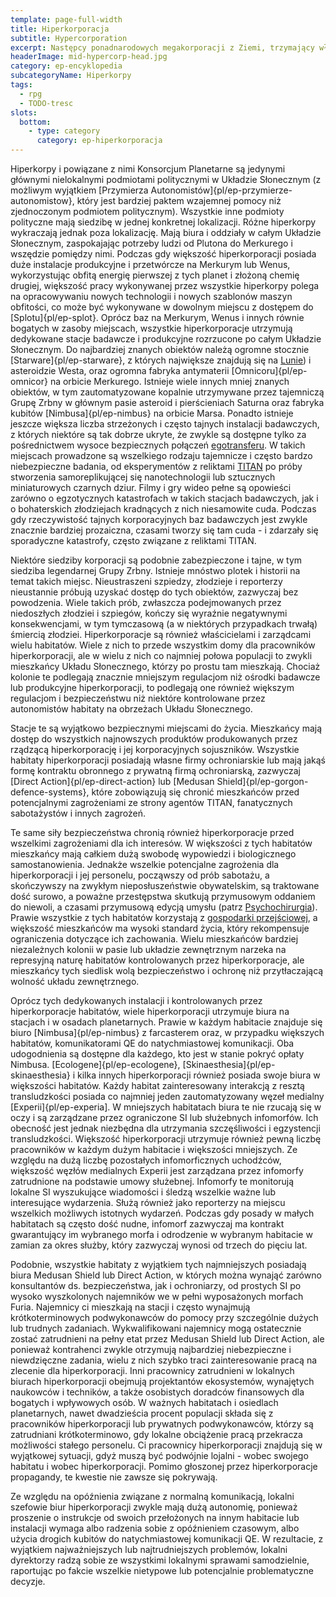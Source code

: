 ```yaml
---
template: page-full-width
title: Hiperkorporacja
subtitle: Hypercorporation
excerpt: Następcy ponadnarodowych megakorporacji z Ziemi, trzymający władzę w Wewnętrznym Układzie Słonecznym
headerImage: mid-hypercorp-head.jpg
category: ep-encyklopedia
subcategoryName: Hiperkorpy
tags:
  - rpg
  - TODO-tresc
slots:
  bottom:
    - type: category
      category: ep-hiperkorporacja
---
```

Hiperkorpy i powiązane z nimi Konsorcjum Planetarne są jedynymi głównymi nielokalnymi podmiotami politycznymi w Układzie Słonecznym (z możliwym wyjątkiem [Przymierza Autonomistów]{pl/ep-przymierze-autonomistow}, który jest bardziej paktem wzajemnej pomocy niż zjednoczonym podmiotem politycznym). Wszystkie inne podmioty polityczne mają siedzibę w jednej konkretnej lokalizacji. Różne hiperkorpy wykraczają jednak poza lokalizację. Mają biura i oddziały w całym Układzie Słonecznym, zaspokajając potrzeby ludzi od Plutona do Merkurego i wszędzie pomiędzy nimi. Podczas gdy większość hiperkorporacji posiada duże instalacje produkcyjne i przetwórcze na Merkurym lub Wenus, wykorzystując obfitą energię pierwszej z tych planet i złożoną chemię drugiej, większość pracy wykonywanej przez wszystkie hiperkorpy polega na opracowywaniu nowych technologii i nowych szablonów maszyn obfitości, co może być wykonywane w dowolnym miejscu z dostępem do [Splotu]{pl/ep-splot}. Oprócz baz na Merkurym, Wenus i innych równie bogatych w zasoby miejscach, wszystkie hiperkorporacje utrzymują dedykowane stacje badawcze i produkcyjne rozrzucone po całym Układzie Słonecznym. Do najbardziej znanych obiektów należą ogromne stocznie [Starware]{pl/ep-starware}, z których największe znajdują się na [Lunie](#)) i asteroidzie Westa, oraz ogromna fabryka antymaterii [Omnicoru]{pl/ep-omnicor} na orbicie Merkurego. Istnieje wiele innych mniej znanych obiektów, w tym zautomatyzowane kopalnie utrzymywane przez tajemniczą Grupę Zrbny w głównym pasie asteroid i pierścieniach Saturna oraz fabryka kubitów [Nimbusa]{pl/ep-nimbus} na orbicie Marsa. Ponadto istnieje jeszcze większa liczba strzeżonych i często tajnych instalacji badawczych, z których niektóre są tak dobrze ukryte, że zwykle są dostępne tylko za pośrednictwem wysoce bezpiecznych połączeń [egotransferu](#). W takich miejscach prowadzone są wszelkiego rodzaju tajemnicze i często bardzo niebezpieczne badania, od eksperymentów z reliktami [TITAN](#) po próby stworzenia samoreplikującej się nanotechnologii lub sztucznych miniaturowych czarnych dziur. Filmy i gry wideo pełne są opowieści zarówno o egzotycznych katastrofach w takich stacjach badawczych, jak i o bohaterskich złodziejach kradnących z nich niesamowite cuda. Podczas gdy rzeczywistość tajnych korporacyjnych baz badawczych jest zwykle znacznie bardziej prozaiczna, czasami tworzy się tam cuda - i zdarzały się sporadyczne katastrofy, często związane z reliktami TITAN.

Niektóre siedziby korporacji są podobnie zabezpieczone i tajne, w tym siedziba legendarnej Grupy Zrbny. Istnieje mnóstwo plotek i historii na temat takich miejsc. Nieustraszeni szpiedzy, złodzieje i reporterzy nieustannie próbują uzyskać dostęp do tych obiektów, zazwyczaj bez powodzenia. Wiele takich prób, zwłaszcza podejmowanych przez niedoszłych złodziei i szpiegów, kończy się wyraźnie negatywnymi konsekwencjami, w tym tymczasową (a w niektórych przypadkach trwałą) śmiercią złodziei. Hiperkorporacje są również właścicielami i zarządcami wielu habitatów. Wiele z nich to przede wszystkim domy dla pracowników hiperkorporacji, ale w wielu z nich co najmniej połowa populacji to zwykli mieszkańcy Układu Słonecznego, którzy po prostu tam mieszkają. Chociaż kolonie te podlegają znacznie mniejszym regulacjom niż ośrodki badawcze lub produkcyjne hiperkorporacji, to podlegają one również większym regulacjom i bezpieczeństwu niż niektóre kontrolowane przez autonomistów habitaty na obrzeżach Układu Słonecznego.

Stacje te są wyjątkowo bezpiecznymi miejscami do życia. Mieszkańcy mają dostęp do wszystkich najnowszych produktów produkowanych przez rządzącą hiperkorporację i jej korporacyjnych sojuszników. Wszystkie habitaty hiperkorporacji posiadają własne firmy ochroniarskie lub mają jakąś formę kontraktu obronnego z prywatną firmą ochroniarską, zazwyczaj [Direct Action]{pl/ep-direct-action} lub [Medusan Shield]{pl/ep-gorgon-defence-systems}, które zobowiązują się chronić mieszkańców przed potencjalnymi zagrożeniami ze strony agentów TITAN, fanatycznych sabotażystów i innych zagrożeń.

Te same siły bezpieczeństwa chronią również hiperkorporacje przed wszelkimi zagrożeniami dla ich interesów. W większości z tych habitatów mieszkańcy mają całkiem dużą swobodę wypowiedzi i biologicznego samostanowienia. Jednakże wszelkie potencjalne zagrożenia dla hiperkorporacji i jej personelu, począwszy od prób sabotażu, a skończywszy na zwykłym nieposłuszeństwie obywatelskim, są traktowane dość surowo, a poważne przestępstwa skutkują przymusowym oddaniem do niewoli, a czasami przymusową edycją umysłu (patrz [Psychochirurgia](#)). Prawie wszystkie z tych habitatów korzystają z [gospodarki przejściowej](#), a większość mieszkańców ma wysoki standard życia, który rekompensuje ograniczenia dotyczące ich zachowania. Wielu mieszkańców bardziej niezależnych kolonii w pasie lub układzie zewnętrznym narzeka na represyjną naturę habitatów kontrolowanych przez hiperkorporacje, ale mieszkańcy tych siedlisk wolą bezpieczeństwo i ochronę niż przytłaczającą wolność układu zewnętrznego.

Oprócz tych dedykowanych instalacji i kontrolowanych przez hiperkorporacje habitatów, wiele hiperkorporacji utrzymuje biura na stacjach i w osadach planetarnych. Prawie w każdym habitacie znajduje się biuro [Nimbusa]{pl/ep-nimbus} z farcasterem oraz, w przypadku większych habitatów, komunikatorami QE do natychmiastowej komunikacji. Oba udogodnienia są dostępne dla każdego, kto jest w stanie pokryć opłaty Nimbusa. [Ecologene]{pl/ep-ecologene}, [Skinaesthesia]{pl/ep-skinaesthesia} i kilka innych hiperkorporacji również posiada swoje biura w większości habitatów. Każdy habitat zainteresowany interakcją z resztą transludzkości posiada co najmniej jeden zautomatyzowany węzeł medialny [Experii]{pl/ep-experia]. W mniejszych habitatach biura te nie rzucają się w oczy i są zarządzane przez ograniczone SI lub służebnych infomorfów. Ich obecność jest jednak niezbędna dla utrzymania szczęśliwości i egzystencji transludzkości. Większość hiperkorporacji utrzymuje również pewną liczbę pracowników w każdym dużym habitacie i większości mniejszych. Ze względu na dużą liczbę pozostałych infomorficznych uchodźców, większość węzłów medialnych Experii jest zarządzana przez infomorfy zatrudnione na podstawie umowy służebnej. Infomorfy te monitorują lokalne SI wyszukujące wiadomości i śledzą wszelkie ważne lub interesujące wydarzenia. Służą również jako reporterzy na miejscu wszelkich możliwych istotnych wydarzeń. Podczas gdy posady w małych habitatach są często dość nudne, infomorf zazwyczaj ma kontrakt gwarantujący im wybranego morfa i odrodzenie w wybranym habitacie w zamian za okres służby, który zazwyczaj wynosi od trzech do pięciu lat.

Podobnie, wszystkie habitaty z wyjątkiem tych najmniejszych posiadają biura Medusan Shield lub Direct Action, w których można wynająć zarówno konsultantów ds. bezpieczeństwa, jak i ochroniarzy, od prostych SI po wysoko wyszkolonych najemników we w pełni wyposażonych morfach Furia. Najemnicy ci mieszkają na stacji i często wynajmują krótkoterminowych podwykonawców do pomocy przy szczególnie dużych lub trudnych zadaniach. Wykwalifikowani najemnicy mogą ostatecznie zostać zatrudnieni na pełny etat przez Medusan Shield lub Direct Action, ale ponieważ kontrahenci zwykle otrzymują najbardziej niebezpieczne i niewdzięczne zadania, wielu z nich szybko traci zainteresowanie pracą na zlecenie dla hiperkorporacji. Inni pracownicy zatrudnieni w lokalnych biurach hiperkorporacji obejmują projektantów ekosystemów, wynajętych naukowców i techników, a także osobistych doradców finansowych dla bogatych i wpływowych osób. W ważnych habitatach i osiedlach planetarnych, nawet dwadzieścia procent populacji składa się z pracowników hiperkorporacji lub prywatnych podwykonawców, którzy są zatrudniani krótkoterminowo, gdy lokalne obciążenie pracą przekracza możliwości stałego personelu. Ci pracownicy hiperkorporacji znajdują się w wyjątkowej sytuacji, gdyż muszą być podwójnie lojalni - wobec swojego habitatu i wobec hiperkorporacji. Pomimo głoszonej przez hiperkorporacje propagandy, te kwestie nie zawsze się pokrywają.

Ze względu na opóźnienia związane z normalną komunikacją, lokalni szefowie biur hiperkorporacji zwykle mają dużą autonomię, ponieważ proszenie o instrukcje od swoich przełożonych na innym habitacie lub instalacji wymaga albo radzenia sobie z opóźnieniem czasowym, albo użycia drogich kubitów do natychmiastowej komunikacji QE. W rezultacie, z wyjątkiem najważniejszych lub najtrudniejszych problemów, lokalni dyrektorzy radzą sobie ze wszystkimi lokalnymi sprawami samodzielnie, raportując po fakcie wszelkie nietypowe lub potencjalnie problematyczne decyzje.